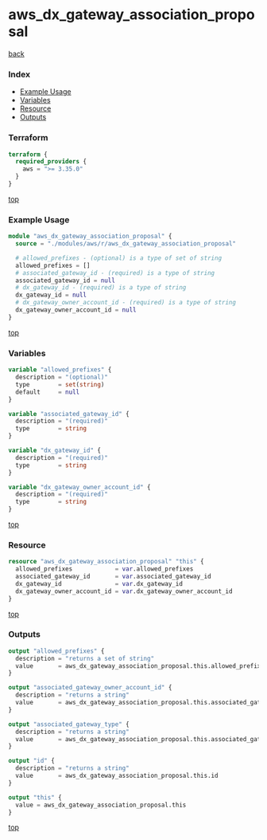 # aws_dx_gateway_association_proposal

[back](../aws.md)

### Index

- [Example Usage](#example-usage)
- [Variables](#variables)
- [Resource](#resource)
- [Outputs](#outputs)

### Terraform

```terraform
terraform {
  required_providers {
    aws = ">= 3.35.0"
  }
}
```

[top](#index)

### Example Usage

```terraform
module "aws_dx_gateway_association_proposal" {
  source = "./modules/aws/r/aws_dx_gateway_association_proposal"

  # allowed_prefixes - (optional) is a type of set of string
  allowed_prefixes = []
  # associated_gateway_id - (required) is a type of string
  associated_gateway_id = null
  # dx_gateway_id - (required) is a type of string
  dx_gateway_id = null
  # dx_gateway_owner_account_id - (required) is a type of string
  dx_gateway_owner_account_id = null
}
```

[top](#index)

### Variables

```terraform
variable "allowed_prefixes" {
  description = "(optional)"
  type        = set(string)
  default     = null
}

variable "associated_gateway_id" {
  description = "(required)"
  type        = string
}

variable "dx_gateway_id" {
  description = "(required)"
  type        = string
}

variable "dx_gateway_owner_account_id" {
  description = "(required)"
  type        = string
}
```

[top](#index)

### Resource

```terraform
resource "aws_dx_gateway_association_proposal" "this" {
  allowed_prefixes            = var.allowed_prefixes
  associated_gateway_id       = var.associated_gateway_id
  dx_gateway_id               = var.dx_gateway_id
  dx_gateway_owner_account_id = var.dx_gateway_owner_account_id
}
```

[top](#index)

### Outputs

```terraform
output "allowed_prefixes" {
  description = "returns a set of string"
  value       = aws_dx_gateway_association_proposal.this.allowed_prefixes
}

output "associated_gateway_owner_account_id" {
  description = "returns a string"
  value       = aws_dx_gateway_association_proposal.this.associated_gateway_owner_account_id
}

output "associated_gateway_type" {
  description = "returns a string"
  value       = aws_dx_gateway_association_proposal.this.associated_gateway_type
}

output "id" {
  description = "returns a string"
  value       = aws_dx_gateway_association_proposal.this.id
}

output "this" {
  value = aws_dx_gateway_association_proposal.this
}
```

[top](#index)